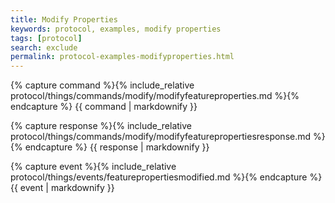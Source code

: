 ```yaml
---
title: Modify Properties
keywords: protocol, examples, modify properties
tags: [protocol]
search: exclude
permalink: protocol-examples-modifyproperties.html
---
```


{% capture command %}{% include_relative protocol/things/commands/modify/modifyfeatureproperties.md %}{% endcapture %}
{{ command | markdownify }}

{% capture response %}{% include_relative protocol/things/commands/modify/modifyfeaturepropertiesresponse.md %}{% endcapture %}
{{ response | markdownify }}

{% capture event %}{% include_relative protocol/things/events/featurepropertiesmodified.md %}{% endcapture %}
{{ event | markdownify }}
